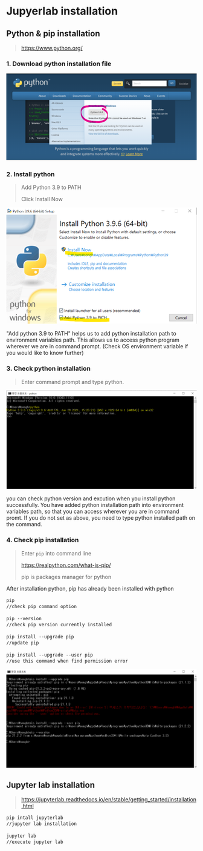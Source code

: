 
# Jupyerlab installation

  

## Python & pip installation

> https://www.python.org/

  

### 1. Download python installation file

  

![python download](images/python_download.png)

  

### 2. Install python

  

> Add Python 3.9 to PATH
> 
> Click Install Now
  

![python install](images/python_install.png)

"Add python 3.9 to PATH" helps us to add python installation path to environment variables path.
This allows us to access python program wherever we are in command prompt.
(Check OS environment variable if you would like to know further)



### 3. Check python installation

> Enter command prompt and type python.

![python installed](images/python_installed.png)

you can check python version and excution when you install python successfully.
You have added python installation path into environment variables path, so that you can access wherever you are in command promt.
If you do not set as above, you need to type python installed path on the command.


### 4. Check pip installation

> Enter `pip` into command line
> 
> https://realpython.com/what-is-pip/
> 
> pip is packages manager for python

After installation python, pip has already been installed with python

```
pip
//check pip command option

pip --version
//check pip version currently installed

pip install --upgrade pip
//update pip

pip install --upgrade --user pip
//use this command when find permission error
```

![pip check](images/pip_check.png)


## Jupyter lab installation
> https://jupyterlab.readthedocs.io/en/stable/getting_started/installation.html


```
pip intall jupyterlab
//jupyter lab installation

jupyter lab
//execute jupyter lab
```





